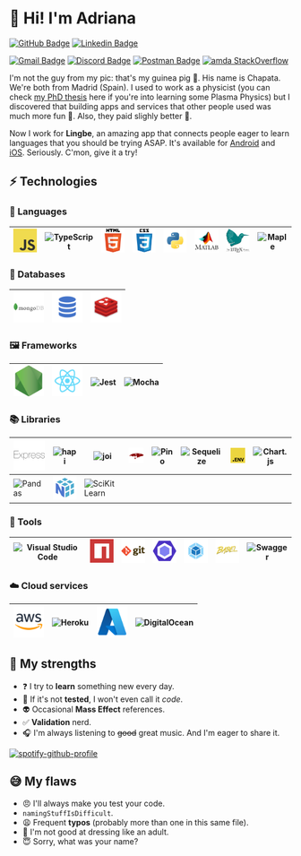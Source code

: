 # :wave: Hi! I'm Adriana

[![GitHub Badge](https://img.shields.io/badge/-@amda-phd?style=flat-square&logo=GitHub&logoColor=white&color=blueviolet)](https://github.com/amda-phd)
[![Linkedin Badge](https://img.shields.io/badge/-Adriana%20Martin%20de%20Aguilera-blue?style=flat-square&logo=Linkedin&logoColor=white&link=https://www.linkedin.com/in/amda/)](https://www.linkedin.com/in/amda/)

<!-- [![StackOverflow Badge](https://img.shields.io/badge/-Stack%20Overflow-FE7A16?style=flat-square&logo=Stack-Overflow&logoColor=white)](https://stackoverflow.com/users/14979932/amda?tab=profile) -->

[![Gmail Badge](https://img.shields.io/badge/-adrianamdeaguilera@gmail.com-c14438?style=flat-square&logo=Gmail&logoColor=white&link=mailto:kanna6501@gmail.com)](mailto:adrianamdeaguilera@gmail.com)
[![Discord Badge](https://img.shields.io/badge/-amda-5865F2?style=flat-square&logo=Discord&logoColor=white)](https://discordapp.com/users/amda#5788/)
[![Postman Badge](https://img.shields.io/badge/-amdaPhD-f56d24?style=flat-square&logo=Postman&logoColor=white)](https://www.postman.com/amda)
[![amda StackOverflow](https://stackoverflow-badge.herokuapp.com/api/StackOverflowBadge/14979932)](https://stackoverflow.com/users/14979932/amda)

I'm not the guy from my pic: that's my guinea pig :hamster:. His name is Chapata. We're both from Madrid (Spain). I used to work as a physicist (you can check [my PhD thesis](https://e-archivo.uc3m.es/handle/10016/24978) here if you're into learning some Plasma Physics) but I discovered that building apps and services that other people used was much more fun :tada:. Also, they paid slighly better :money_with_wings:.

Now I work for **Lingbe**, an amazing app that connects people eager to learn languages that you should be trying ASAP. It's available for [Android](https://play.google.com/store/apps/details?id=com.lingbe.app&hl=en&gl=US) and [iOS](https://apps.apple.com/us/app/lingbe/id1061633775). Seriously. C'mon, give it a try!

## ⚡ Technologies

### :speech_balloon: Languages

| <img alt="JavaScript" title="JavaScript" width="55px" src="https://raw.githubusercontent.com/github/explore/master/topics/javascript/javascript.png"> | <img alt="TypeScript" title="TypeScript" width="55px" src="https://upload.wikimedia.org/wikipedia/commons/thumb/4/4c/Typescript_logo_2020.svg/768px-Typescript_logo_2020.svg.png?20210506173343"> | <img title="HTML" alt="HTML" width="55px" src="https://raw.githubusercontent.com/github/explore/master/topics/html/html.png"> | <img title="CSS" alt="CSS" width="55px" src="https://raw.githubusercontent.com/github/explore/master/topics/css/css.png"> | <img title="Python" alt="Python" width="55px" src="https://raw.githubusercontent.com/github/explore/master/topics/python/python.png" /> | <img title="MatLab" alt="MatLab" width="55px" src="https://raw.githubusercontent.com/github/explore/master/topics/matlab/matlab.png"> | <img title="LaTeX" alt="LaTeX" width="55px" src="https://raw.githubusercontent.com/github/explore/master/topics/latex/latex.png"> | <img title="Maple" alt="Maple" width="55px" src="https://www.maplesoft.com/images2015/MapleSim_Addon_Mark800x.png"> |
| ----------------------------------------------------------------------------------------------------------------------------------------------------- | ------------------------------------------------------------------------------------------------------------------------------------------------------------------------------------------------- | ----------------------------------------------------------------------------------------------------------------------------- | ------------------------------------------------------------------------------------------------------------------------- | --------------------------------------------------------------------------------------------------------------------------------------- | ------------------------------------------------------------------------------------------------------------------------------------- | --------------------------------------------------------------------------------------------------------------------------------- | ------------------------------------------------------------------------------------------------------------------- |

### :floppy_disk: Databases

| <img title="MongoDB" alt="MongoDB" width="55px" src="https://raw.githubusercontent.com/github/explore/master/topics/mongodb/mongodb.png"> | <img title="SQL" alt="SQL" width="55px" src="https://raw.githubusercontent.com/github/explore/master/topics/sql/sql.png"> | <img title="redis" alt="redis" width="55px" src="https://raw.githubusercontent.com/github/explore/master/topics/redis/redis.png"> |
| ----------------------------------------------------------------------------------------------------------------------------------------- | ------------------------------------------------------------------------------------------------------------------------- | --------------------------------------------------------------------------------------------------------------------------------- |

### 🖼️ Frameworks

| <img title="Node.js" alt="Node.js" width="55px" src="https://raw.githubusercontent.com/github/explore/master/topics/nodejs/nodejs.png"> | <img title="React" alt="React" width="55px" src="https://raw.githubusercontent.com/github/explore/master/topics/react/react.png"> | <img title="Jest" alt="Jest" width="55px" src="https://seeklogo.com/images/J/jest-logo-F9901EBBF7-seeklogo.com.png"> | <img title="Mocha" alt="Mocha" width="55px" src="https://camo.githubusercontent.com/58045a79a69afea4cab1cea6def6d911fba3956cf5fd683addf41c032aa64088/68747470733a2f2f636c6475702e636f6d2f78465646784f696f41552e737667"> |
| --------------------------------------------------------------------------------------------------------------------------------------- | --------------------------------------------------------------------------------------------------------------------------------- | -------------------------------------------------------------------------------------------------------------------- | ----------------------------------------------------------------------------------------------------------------------------------------------------------------------------------------------------------------------- |

### :books: Libraries

| <img title="Express" alt="Express" width="55px" src="https://raw.githubusercontent.com/github/explore/master/topics/express/express.png">                | <img title="hapi" alt="hapi" height="55px" src="https://hapi.dev/img/hapi.svg">                                                   | <img title="joi" alt="joi" width="55px" src="https://joi.dev/img/joiLogo.jpg">                                                                                                                              | <img title="Mongoose" alt="Mongoose" width="55px" src="https://raw.githubusercontent.com/github/explore/master/topics/mongoose/mongoose.png"> | <img title="Pino" alt="Pino" width="55px" src="https://getpino.io/pino-tree.png"> | <img title="Sequelize" alt="Sequelize" width="55px" src="https://brandslogos.com/wp-content/uploads/images/sequelize-logo-vector.svg"> | <img title="dotenv" alt="dotenv" width="55px" src="https://raw.githubusercontent.com/motdotla/dotenv/master/dotenv.png"> | <img title="Chart.js" alt="Chart.js" width="55px" src="https://www.chartjs.org/img/chartjs-logo.svg"> |
| -------------------------------------------------------------------------------------------------------------------------------------------------------- | --------------------------------------------------------------------------------------------------------------------------------- | ----------------------------------------------------------------------------------------------------------------------------------------------------------------------------------------------------------- | --------------------------------------------------------------------------------------------------------------------------------------------- | --------------------------------------------------------------------------------- | -------------------------------------------------------------------------------------------------------------------------------------- | ------------------------------------------------------------------------------------------------------------------------ | ----------------------------------------------------------------------------------------------------- |
| <img title="Pandas" alt="Pandas" width="55px" src="https://upload.wikimedia.org/wikipedia/commons/thumb/2/22/Pandas_mark.svg/375px-Pandas_mark.svg.png"> | <img title="NumPy" alt="NumPy" width="55px" src="https://raw.githubusercontent.com/github/explore/master/topics/numpy/numpy.png"> | <img title="SciKit Learn" alt="SciKit Learn" width="55px" src="https://upload.wikimedia.org/wikipedia/commons/thumb/0/05/Scikit_learn_logo_small.svg/390px-Scikit_learn_logo_small.svg.png?20180808062052"> |

### :wrench: Tools

| <img title="Visual Studio Code" alt="Visual Studio Code" width="55px" src="https://upload.wikimedia.org/wikipedia/commons/thumb/9/9a/Visual_Studio_Code_1.35_icon.svg/768px-Visual_Studio_Code_1.35_icon.svg.png?20210804221519"> | <img title="npm" alt="npm" width="55px" src="https://raw.githubusercontent.com/github/explore/master/topics/npm/npm.png"> | <img title="Git" alt="Git" width="55px" src="https://raw.githubusercontent.com/github/explore/master/topics/git/git.png"> | <img title="ESlint" alt="ESlint" width="55px" src="https://raw.githubusercontent.com/github/explore/master/topics/eslint/eslint.png"> | <img title="Webpack" alt="Webpack" width="55px" src="https://raw.githubusercontent.com/github/explore/master/topics/webpack/webpack.png"> | <img title="Babel" alt="Babel" width="55px" src="https://raw.githubusercontent.com/github/explore/master/topics/babel/babel.png"> | <img title="Swagger" alt="Swagger" width="55px" src="https://upload.wikimedia.org/wikipedia/commons/a/ab/Swagger-logo.png"> |
| --------------------------------------------------------------------------------------------------------------------------------------------------------------------------------------------------------------------------------- | ------------------------------------------------------------------------------------------------------------------------- | ------------------------------------------------------------------------------------------------------------------------- | ------------------------------------------------------------------------------------------------------------------------------------- | ----------------------------------------------------------------------------------------------------------------------------------------- | --------------------------------------------------------------------------------------------------------------------------------- | --------------------------------------------------------------------------------------------------------------------------- |

### :cloud: Cloud services

| <img alt="AWS" title="AWS" width="55px" src="https://raw.githubusercontent.com/github/explore/master/topics/aws/aws.png"> | <img title="Heroku" alt="Heroku" width="55px" src="https://img.icons8.com/color/48/000000/heroku.png"> | <img title="Microsoft Azure" alt="Microsoft Azure" width="55px" src="https://raw.githubusercontent.com/github/explore/master/topics/azure/azure.png"> | <img title="DigitalOcean" alt="DigitalOcean" width="55px" src="https://cdn.worldvectorlogo.com/logos/digitalocean-icon-1.svg"> |
| ------------------------------------------------------------------------------------------------------------------------- | ------------------------------------------------------------------------------------------------------ | ----------------------------------------------------------------------------------------------------------------------------------------------------- | ------------------------------------------------------------------------------------------------------------------------------ |

## :muscle: My strengths

- :question: I try to **learn** something new every day.
- 🧪 If it's not **tested**, I won't even call it _code_.
- :alien: Occasional **Mass Effect** references.
- ✅ **Validation** nerd.
- :headphones: I'm always listening to ~~good~~ great music. And I'm eager to share it.

[![spotify-github-profile](https://spotify-github-profile.vercel.app/api/view?uid=the.lost.dreamer&cover_image=true&theme=default)](https://github.com/kittinan/spotify-github-profile)

## :sweat_smile: My flaws

- :angry: I'll always make you test your code.
- `namingStuffIsDifficult`.
- :weary: Frequent **typos** (probably more than one in this same file).
- :tshirt: I'm not good at dressing like an adult.
- :innocent: Sorry, what was your name?
